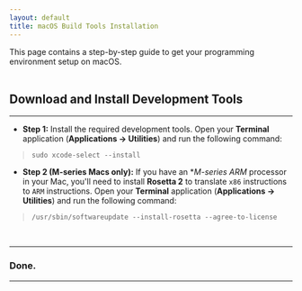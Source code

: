 ```yaml
---
layout: default
title: macOS Build Tools Installation
---
```


This page contains a step-by-step guide to get your programming environment setup on macOS.
<br><br>



## Download and Install Development Tools

---

* **Step 1:** Install the required development tools.  Open your **Terminal** application (**Applications -> Utilities**) and run the following command:

> ```shell
> sudo xcode-select --install
> ```


* **Step 2 (M-series Macs only):** If you have an **M-series ARM* processor in your Mac, you'll need to install **Rosetta 2** to translate `x86` instructions to `ARM` instructions. Open your **Terminal** application (**Applications -> Utilities**) and run the following command:

> ```shell
> /usr/sbin/softwareupdate --install-rosetta --agree-to-license
> ```
<br>

---

### Done.

--- 

